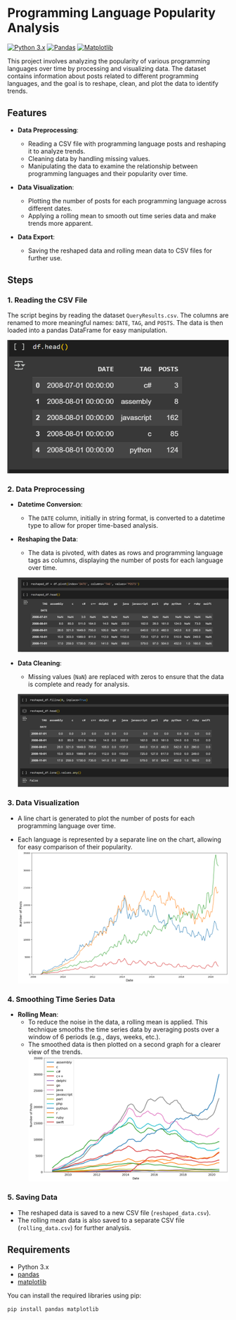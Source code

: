 # Programming Language Popularity Analysis

[![Python 3.x](https://img.shields.io/badge/python-3.x-blue.svg)](https://www.python.org/)
[![Pandas](https://img.shields.io/badge/pandas-latest-green.svg)](https://pandas.pydata.org/)
[![Matplotlib](https://img.shields.io/badge/matplotlib-latest-green.svg)](https://matplotlib.org/)

This project involves analyzing the popularity of various programming languages over time by processing and visualizing data. The dataset contains information about posts related to different programming languages, and the goal is to reshape, clean, and plot the data to identify trends.

## Features

- **Data Preprocessing**:
  - Reading a CSV file with programming language posts and reshaping it to analyze trends.
  - Cleaning data by handling missing values.
  - Manipulating the data to examine the relationship between programming languages and their popularity over time.

- **Data Visualization**:
  - Plotting the number of posts for each programming language across different dates.
  - Applying a rolling mean to smooth out time series data and make trends more apparent.

- **Data Export**:
  - Saving the reshaped data and rolling mean data to CSV files for further use.

## Steps

### 1. Reading the CSV File
The script begins by reading the dataset `QueryResults.csv`. The columns are renamed to more meaningful names: `DATE`, `TAG`, and `POSTS`. The data is then loaded into a pandas DataFrame for easy manipulation.

![Programming Language Popularity Analysis](struct.png)

### 2. Data Preprocessing

- **Datetime Conversion**:
  - The `DATE` column, initially in string format, is converted to a datetime type to allow for proper time-based analysis.

- **Reshaping the Data**:
  - The data is pivoted, with dates as rows and programming language tags as columns, displaying the number of posts for each language over time.
 
   ![Programming Language Popularity Analysis](pivoted.png)

- **Data Cleaning**:
  - Missing values (`NaN`) are replaced with zeros to ensure that the data is complete and ready for analysis.

   ![Programming Language Popularity Analysis](pivoted_null_value_cleaned_img.png)



### 3. Data Visualization

- A line chart is generated to plot the number of posts for each programming language over time.
  
- Each language is represented by a separate line on the chart, allowing for easy comparison of their popularity.
  ![Programming Language Popularity Analysis](time_series.png)

### 4. Smoothing Time Series Data

- **Rolling Mean**:
  - To reduce the noise in the data, a rolling mean is applied. This technique smooths the time series data by averaging posts over a window of 6 periods (e.g., days, weeks, etc.).
  - The smoothed data is then plotted on a second graph for a clearer view of the trends.
 ![Programming Language Popularity Analysis](rolled_series.png)

### 5. Saving Data

- The reshaped data is saved to a new CSV file (`reshaped_data.csv`).
- The rolling mean data is also saved to a separate CSV file (`rolling_data.csv`) for further analysis.

## Requirements

- Python 3.x
- [pandas](https://pandas.pydata.org/)
- [matplotlib](https://matplotlib.org/)

You can install the required libraries using pip:

```bash
pip install pandas matplotlib
